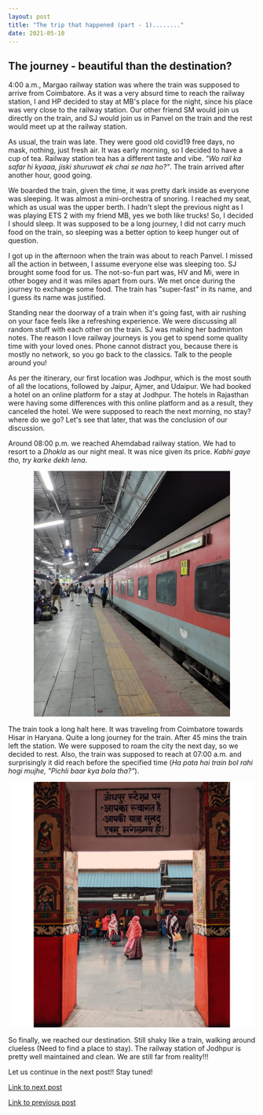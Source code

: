 ```yaml
---
layout: post
title: "The trip that happened (part - 1)........"
date: 2021-05-10
---
```




## The journey - beautiful than the destination?

4:00 a.m., Margao railway station was where the train was supposed to arrive from Coimbatore. As it was a very absurd time to reach the railway station, I and HP decided to stay at MB's place for the night, since his place was very close to the railway station. Our other friend SM would join us directly on the train, and SJ would join us in Panvel on the train and the rest would meet up at the railway station. 

As usual, the train was late. They were good old covid19 free days, no mask, nothing, just fresh air. It was early morning, so I decided to have a cup of tea. Railway station tea has a different taste and vibe. _"Wo rail ka safar hi kyaaa, jiski shuruwat ek chai se naa ho?"_. The train arrived after another hour, good going. 

We boarded the train, given the time, it was pretty dark inside as everyone was sleeping. It was almost a mini-orchestra of snoring. I reached my seat, which as usual was the upper berth. I hadn't slept the previous night as I was playing ETS 2 with my friend MB, yes we both like trucks! So, I decided I should sleep. It was supposed to be a long journey, I did not carry much food on the train, so sleeping was a better option to keep hunger out of question.

I got up in the afternoon when the train was about to reach Panvel. I missed all the action in between, I assume everyone else was sleeping too. SJ brought some food for us. The not-so-fun part was, HV and Mi, were in other bogey and it was miles apart from ours. We met once during the journey to exchange some food. The train has "super-fast" in its name, and I guess its name was justified. 

Standing near the doorway of a train when it's going fast, with air rushing on your face feels like a refreshing experience. We were discussing all random stuff with each other on the train. SJ was making her badminton notes. The reason I love railway journeys is you get to spend some quality time with your loved ones. Phone cannot distract you, because there is mostly no network, so you go back to the classics. Talk to the people around you! 

As per the itinerary, our first location was Jodhpur, which is the most south of all the locations, followed by Jaipur, Ajmer, and Udaipur. We had booked a hotel on an online platform for a stay at Jodhpur. The hotels in Rajasthan were having some differences with this online platform and as a result, they canceled the hotel. We were supposed to reach the next morning, no stay? where do we go? Let's see that later, that was the conclusion of our discussion.

Around 08:00 p.m. we reached Ahemdabad railway station. We had to resort to a _Dhokla_ as our night meal. It was nice given its price. _Kabhi gaye tho, try karke dekh lena_. 

<center><img src="/img/post2/Baroda_rlwy_stn.jpeg" alt="Baroda Railway Station" title="Railway station Baroda" height = "500 px" width = "400 px" ></center>

The train took a long halt here. It was traveling from Coimbatore towards Hisar in Haryana. Quite a long journey for the train. After 45 mins the train left the station. We were supposed to roam the city the next day, so we decided to rest. Also, the train was supposed to reach at 07:00 a.m. and surprisingly it did reach before the specified time (_Ha pata hai train bol rahi hogi mujhe, "Pichli baar kya bola tha?"_).  

<center><img src="/img/post2/jodhpur_rlwy_stn.jpeg" alt="Jodhpur Railway Station" title="Railway station Jodhpur" height = "500 px" width = "500 px" ></center>

So finally, we reached our destination. Still shaky like a train, walking around clueless (Need to find a place to stay). The railway station of Jodhpur is pretty well maintained and clean. We are still far from reality!!!

Let us continue in the next post!! Stay tuned!


<a href="https://kedarmahale.github.io/blog/2021/05/15/trip-that-happened-part2">Link to next post </a>

<a href="https://kedarmahale.github.io/blog/2021/05/09/trip-that-happened">Link to previous post </a>

